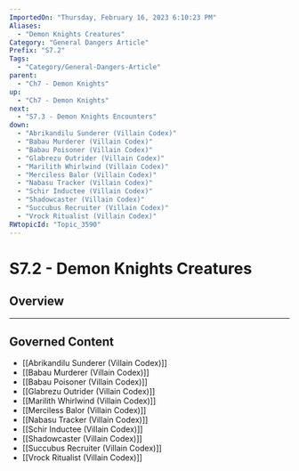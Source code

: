 ```yaml
---
ImportedOn: "Thursday, February 16, 2023 6:10:23 PM"
Aliases:
  - "Demon Knights Creatures"
Category: "General Dangers Article"
Prefix: "S7.2"
Tags:
  - "Category/General-Dangers-Article"
parent:
  - "Ch7 - Demon Knights"
up:
  - "Ch7 - Demon Knights"
next:
  - "S7.3 - Demon Knights Encounters"
down:
  - "Abrikandilu Sunderer (Villain Codex)"
  - "Babau Murderer (Villain Codex)"
  - "Babau Poisoner (Villain Codex)"
  - "Glabrezu Outrider (Villain Codex)"
  - "Marilith Whirlwind (Villain Codex)"
  - "Merciless Balor (Villain Codex)"
  - "Nabasu Tracker (Villain Codex)"
  - "Schir Inductee (Villain Codex)"
  - "Shadowcaster (Villain Codex)"
  - "Succubus Recruiter (Villain Codex)"
  - "Vrock Ritualist (Villain Codex)"
RWtopicId: "Topic_3590"
---
```

# S7.2 - Demon Knights Creatures
## Overview
---
## Governed Content
- [[Abrikandilu Sunderer (Villain Codex)]]
- [[Babau Murderer (Villain Codex)]]
- [[Babau Poisoner (Villain Codex)]]
- [[Glabrezu Outrider (Villain Codex)]]
- [[Marilith Whirlwind (Villain Codex)]]
- [[Merciless Balor (Villain Codex)]]
- [[Nabasu Tracker (Villain Codex)]]
- [[Schir Inductee (Villain Codex)]]
- [[Shadowcaster (Villain Codex)]]
- [[Succubus Recruiter (Villain Codex)]]
- [[Vrock Ritualist (Villain Codex)]]

